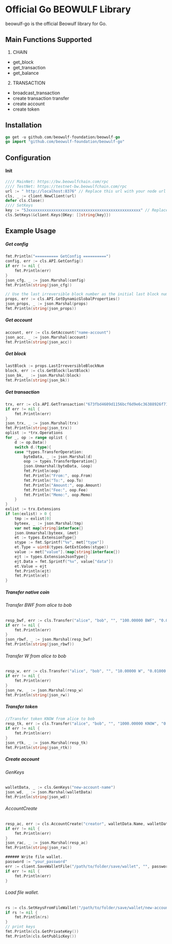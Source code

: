 # Official Go BEOWULF Library

beowulf-go is the official Beowulf library for Go.  

## Main Functions Supported
1. CHAIN
- get_block
- get_transaction
- get_balance
2. TRANSACTION
- broadcast_transaction
- create transaction transfer
- create account
- create token

## Installation
```go
go get -u github.com/beowulf-foundation/beowulf-go
go import "github.com/beowulf-foundation/beowulf-go"
```

## Configuration
#### Init
```go
//// MainNet: https://bw.beowulfchain.com/rpc
//// TestNet: https://testnet-bw.beowulfchain.com/rpc
url := " http://localhost:8376" // Replace this url with your node url
cls, _ := client.NewClient(url)
defer cls.Close()
//// SetKeys
key := "5Jxxxxxxxxxxxxxxxxxxxxxxxxxxxxxxxxxxxxxxxxxxxxxxxxx" // Replace your private key
cls.SetKeys(&client.Keys{OKey: []string{key}})
```

## Example Usage

##### Get config
```go
fmt.Println("========== GetConfig ==========")
config, err := cls.API.GetConfig()
if err != nil {
    fmt.Println(err)
}
json_cfg, _ := json.Marshal(config)
fmt.Println(string(json_cfg))

// Use the last irreversible block number as the initial last block number.
props, err := cls.API.GetDynamicGlobalProperties()
json_props, _ := json.Marshal(props)
fmt.Println(string(json_props))
```

##### Get account
```go
account, err := cls.GetAccount("name-account")
json_acc, _ := json.Marshal(account)
fmt.Println(string(json_acc))
```

##### Get block
```go
lastBlock := props.LastIrreversibleBlockNum
block, err := cls.GetBlock(lastBlock)
json_bk, _ := json.Marshal(block)
fmt.Println(string(json_bk))
```

##### Get transaction
```go
trx, err := cls.API.GetTransaction("673fbd4609d1156bcf6d9e6c36388926f7116acc")
if err != nil {
    fmt.Println(err)
}
json_trx, _ := json.Marshal(trx)
fmt.Println(string(json_trx))
oplist := *trx.Operations
for _, op := range oplist {
    d := op.Data()
    switch d.(type){
    case *types.TransferOperation:
        byteData, _ := json.Marshal(d)
        oop := types.TransferOperation{}
        json.Unmarshal(byteData, &oop)
        fmt.Println(oop)
        fmt.Println("From:", oop.From)
        fmt.Println("To:", oop.To)
        fmt.Println("Amount:", oop.Amount)
        fmt.Println("Fee:", oop.Fee)
        fmt.Println("Memo:", oop.Memo)
    }
}
exlist := trx.Extensions
if len(exlist) > 0 {
    tmp := exlist[0]
    byteex, _ := json.Marshal(tmp)
    var met map[string]interface{}
    json.Unmarshal(byteex, &met)
    et := types.ExtensionType{}
    stype := fmt.Sprintf("%v", met["type"])
    et.Type = uint8(types.GetExtCodes(stype))
    value := met["value"].(map[string]interface{})
    ejt := types.ExtensionJsonType{}
    ejt.Data = fmt.Sprintf("%v", value["data"])
    et.Value = ejt
    fmt.Println(ejt)
    fmt.Println(et)
}
```

##### Transfer native coin
###### Transfer BWF from alice to bob
```go
resp_bwf, err := cls.Transfer("alice", "bob", "", "100.00000 BWF", "0.01000 W")
if err != nil {
    fmt.Println(err)
}
json_rbwf, _ := json.Marshal(resp_bwf)
fmt.Println(string(json_rbwf))
```

###### Transfer W from alice to bob
```go
resp_w, err := cls.Transfer("alice", "bob", "", "10.00000 W", "0.01000 W")
if err != nil {
    fmt.Println(err)
}
json_rw, _ := json.Marshal(resp_w)
fmt.Println(string(json_rw))
```

##### Transfer token
```go
//Transfer token KNOW from alice to bob
resp_tk, err := cls.Transfer("alice", "bob", "", "1000.00000 KNOW", "0.01000 W")
if err != nil {
    fmt.Println(err)
}
json_rtk, _ := json.Marshal(resp_tk)
fmt.Println(string(json_rtk))
```

##### Create account
###### GenKeys
```go
walletData, _ := cls.GenKeys("new-account-name")
json_wd, _ := json.Marshal(walletData)
fmt.Println(string(json_wd))
```

###### AccountCreate
```go
resp_ac, err := cls.AccountCreate("creator", walletData.Name, walletData.PublicKey,"1.00000 W")
if err != nil {
    fmt.Println(err)
}
json_rac, _ := json.Marshal(resp_ac)
fmt.Println(string(json_rac))

###### Write file wallet.
password := "your_password"
err := client.SaveWalletFile("/path/to/folder/save/wallet", "", password, walletData)
if err != nil {
    fmt.Println(err)
}
```

###### Load file wallet.
```go
rs := cls.SetKeysFromFileWallet("/path/to/folder/save/wallet/new-account-name-wallet.json", password)
if rs != nil {
    fmt.Println(rs)
}
// print keys
fmt.Println(cls.GetPrivateKey())
fmt.Println(cls.GetPublicKey())
```
